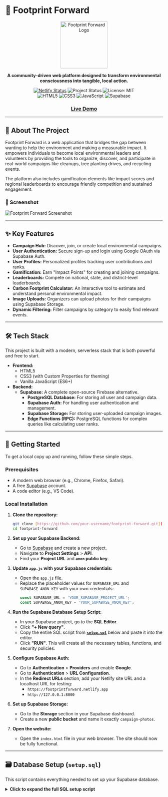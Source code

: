 # 👣 Footprint Forward

<div align="center">
  <img src="logo.png" alt="Footprint Forward Logo" width="150"/>
  <p><strong>A community-driven web platform designed to transform environmental consciousness into tangible, local action.</strong></p>

  <p>
    <a href="https://footprintforward.netlify.app/"><img src="https://api.netlify.com/api/v1/badges/YOUR_NETLIFY_SITE_ID/deploy-status" alt="Netlify Status"></a>
    <img src="https://img.shields.io/badge/status-active-success.svg" alt="Project Status"/>
    <img src="https://img.shields.io/badge/License-MIT-yellow.svg" alt="License: MIT"/>
    <br/>
    <img src="https://img.shields.io/badge/HTML5-E34F26?style=for-the-badge&logo=html5&logoColor=white" alt="HTML5"/>
    <img src="https://img.shields.io/badge/CSS3-1572B6?style=for-the-badge&logo=css3&logoColor=white" alt="CSS3"/>
    <img src="https://img.shields.io/badge/JavaScript-F7DF1E?style=for-the-badge&logo=javascript&logoColor=black" alt="JavaScript"/>
    <img src="https://img.shields.io/badge/Supabase-3FCF8E?style=for-the-badge&logo=supabase&logoColor=white" alt="Supabase"/>
  </p>

  <h3>
    <a href="https://footprintforward.netlify.app/">Live Demo</a>
  </h3>
</div>


---

## 🌳 About The Project

Footprint Forward is a web application that bridges the gap between wanting to help the environment and making a measurable impact. It empowers individuals to become local environmental leaders and volunteers by providing the tools to organize, discover, and participate in real-world campaigns like cleanups, tree planting drives, and recycling events.

The platform also includes gamification elements like impact scores and regional leaderboards to encourage friendly competition and sustained engagement.

### 📸 Screenshot

![Footprint Forward Screenshot](screenshot.png)

---

## ✨ Key Features

* **Campaign Hub:** Discover, join, or create local environmental campaigns.
* **User Authentication:** Secure sign-up and login using Google OAuth via Supabase Auth.
* **User Profiles:** Personalized profiles tracking user contributions and ranks.
* **Gamification:** Earn "Impact Points" for creating and joining campaigns.
* **Leaderboards:** Compete on national, state, and district-level leaderboards.
* **Carbon Footprint Calculator:** An interactive tool to estimate and understand personal environmental impact.
* **Image Uploads:** Organizers can upload photos for their campaigns using Supabase Storage.
* **Dynamic Filtering:** Filter campaigns by category to easily find relevant events.

---

## 🛠️ Tech Stack

This project is built with a modern, serverless stack that is both powerful and free to start.

* **Frontend:**
    * HTML5
    * CSS3 (with Custom Properties for theming)
    * Vanilla JavaScript (ES6+)
* **Backend:**
    * **Supabase:** A complete open-source Firebase alternative.
        * **PostgreSQL Database:** For storing all user and campaign data.
        * **Supabase Auth:** For handling user authentication and management.
        * **Supabase Storage:** For storing user-uploaded campaign images.
        * **Edge Functions (RPC):** PostgreSQL functions for complex queries like calculating user ranks.

---

## 🚀 Getting Started

To get a local copy up and running, follow these simple steps.

### Prerequisites

* A modern web browser (e.g., Chrome, Firefox, Safari).
* A free [Supabase](https://supabase.com/) account.
* A code editor (e.g., VS Code).

### Local Installation

1.  **Clone the repository:**
    ```sh
    git clone [https://github.com/your-username/footprint-forward.git](https://github.com/your-username/footprint-forward.git)
    cd footprint-forward
    ```

2.  **Set up your Supabase Backend:**
    * Go to [Supabase](https://supabase.com/) and create a new project.
    * Navigate to **Project Settings** > **API**.
    * Find your **Project URL** and **`anon` public key**.

3.  **Update `app.js` with your Supabase credentials:**
    * Open the `app.js` file.
    * Replace the placeholder values for `SUPABASE_URL` and `SUPABASE_ANON_KEY` with your own credentials:
        ```javascript
        const SUPABASE_URL = 'YOUR_SUPABASE_PROJECT_URL';
        const SUPABASE_ANON_KEY = 'YOUR_SUPABASE_ANON_KEY';
        ```

4.  **Run the Supabase Database Setup Script:**
    * In your Supabase project, go to the **SQL Editor**.
    * Click **"+ New query"**.
    * Copy the entire SQL script from [**`setup.sql`**](#-database-setup-sql) below and paste it into the editor.
    * Click **"RUN"**. This will create all the necessary tables, functions, and security policies.

5.  **Configure Supabase Auth:**
    * Go to **Authentication** > **Providers** and enable **Google**.
    * Go to **Authentication** > **URL Configuration**.
    * In the **Redirect URLs** section, add your Netlify site URL and a localhost URL for testing:
        * `https://footprintforward.netlify.app`
        * `http://127.0.0.1:8000`

6.  **Set up Supabase Storage:**
    * Go to the **Storage** section in your Supabase dashboard.
    * Create a new **public bucket** and name it exactly `campaign-photos`.

7.  **Open the website:**
    * Open the `index.html` file in your web browser. The site should now be fully functional.

---

## 🗃️ Database Setup (`setup.sql`)

This script contains everything needed to set up your Supabase database.

<details>
<summary><strong>Click to expand the full SQL setup script</strong></summary>

```sql
-- 1. CREATE TABLES

-- Profiles table to store user data
CREATE TABLE public.profiles (
  id uuid NOT NULL PRIMARY KEY REFERENCES auth.users(id) ON DELETE CASCADE,
  username text UNIQUE NOT NULL,
  full_name text,
  avatar_url text,
  bio text,
  state text,
  district text,
  impact_score integer DEFAULT 0 NOT NULL,
  updated_at timestamp with time zone
);

-- Campaigns table to store event details
CREATE TABLE public.campaigns (
  id bigint PRIMARY KEY GENERATED ALWAYS AS IDENTITY,
  created_at timestamp with time zone DEFAULT now() NOT NULL,
  title text NOT NULL,
  description text,
  date date,
  time time without time zone,
  location text,
  category text,
  duration text,
  organizer_id uuid REFERENCES public.profiles(id) ON DELETE SET NULL,
  likes_count integer DEFAULT 0 NOT NULL,
  volunteers_count integer DEFAULT 0 NOT NULL,
  image_url text
);

-- Participants table (many-to-many relationship)
CREATE TABLE public.participants (
  campaign_id bigint NOT NULL REFERENCES public.campaigns(id) ON DELETE CASCADE,
  user_id uuid NOT NULL REFERENCES public.profiles(id) ON DELETE CASCADE,
  PRIMARY KEY (campaign_id, user_id)
);

-- Likes table (many-to-many relationship)
CREATE TABLE public.likes (
  campaign_id bigint NOT NULL REFERENCES public.campaigns(id) ON DELETE CASCADE,
  user_id uuid NOT NULL REFERENCES public.profiles(id) ON DELETE CASCADE,
  PRIMARY KEY (campaign_id, user_id)
);

-- 2. ENABLE ROW LEVEL SECURITY (RLS)
ALTER TABLE public.profiles ENABLE ROW LEVEL SECURITY;
ALTER TABLE public.campaigns ENABLE ROW LEVEL SECURITY;
ALTER TABLE public.participants ENABLE ROW LEVEL SECURITY;
ALTER TABLE public.likes ENABLE ROW LEVEL SECURITY;

-- 3. CREATE RLS POLICIES

-- Profiles policies
CREATE POLICY "Public profiles are viewable by everyone." ON public.profiles FOR SELECT USING (true);
CREATE POLICY "Users can insert their own profile." ON public.profiles FOR INSERT WITH CHECK (auth.uid() = id);
CREATE POLICY "Users can update their own profile." ON public.profiles FOR UPDATE USING (auth.uid() = id);

-- Campaigns policies
CREATE POLICY "Campaigns are viewable by everyone." ON public.campaigns FOR SELECT USING (true);
CREATE POLICY "Authenticated users can create campaigns." ON public.campaigns FOR INSERT WITH CHECK (auth.role() = 'authenticated');
CREATE POLICY "Organizers can update their own campaigns." ON public.campaigns FOR UPDATE USING (auth.uid() = organizer_id);
CREATE POLICY "Organizers can delete their own campaigns." ON public.campaigns FOR DELETE USING (auth.uid() = organizer_id);

-- Participants and Likes policies
CREATE POLICY "Allow full access to authenticated users." ON public.participants FOR ALL USING (auth.role() = 'authenticated');
CREATE POLICY "Allow full access to authenticated users." ON public.likes FOR ALL USING (auth.role() = 'authenticated');

-- 4. DATABASE FUNCTIONS (for RPC)

-- Function to increment user's impact score
CREATE OR REPLACE FUNCTION increment_impact_score(user_id_param uuid, points_param integer)
RETURNS void AS $$
BEGIN
  UPDATE public.profiles
  SET impact_score = impact_score + points_param
  WHERE id = user_id_param;
END;
$$ LANGUAGE plpgsql;

-- Function to get user rank
CREATE OR REPLACE FUNCTION get_user_rank(
    user_id_param uuid,
    scope_param text,
    state_param text DEFAULT NULL,
    district_param text DEFAULT NULL
)
RETURNS integer AS $$
DECLARE
    user_rank integer;
BEGIN
    WITH ranked_users AS (
        SELECT
            id,
            RANK() OVER (ORDER BY impact_score DESC) as rank
        FROM
            public.profiles
        WHERE
            (scope_param = 'national') OR
            (scope_param = 'state' AND state = state_param) OR
            (scope_param = 'district' AND state = state_param AND district = district_param)
    )
    SELECT
        rank
    INTO
        user_rank
    FROM
        ranked_users
    WHERE
        id = user_id_param;

    RETURN user_rank;
END;
$$ LANGUAGE plpgsql;

-- 5. DATABASE TRIGGERS (to update counts automatically)

-- Function to update likes_count
CREATE OR REPLACE FUNCTION update_likes_count()
RETURNS TRIGGER AS $$
BEGIN
  UPDATE public.campaigns
  SET likes_count = (
    SELECT COUNT(*)
    FROM public.likes
    WHERE campaign_id = COALESCE(NEW.campaign_id, OLD.campaign_id)
  )
  WHERE id = COALESCE(NEW.campaign_id, OLD.campaign_id);
  RETURN NULL;
END;
$$ LANGUAGE plpgsql;

-- Trigger for likes table
CREATE TRIGGER on_like_change
AFTER INSERT OR DELETE ON public.likes
FOR EACH ROW EXECUTE FUNCTION update_likes_count();

-- Function to update volunteers_count
CREATE OR REPLACE FUNCTION update_volunteers_count()
RETURNS TRIGGER AS $$
BEGIN
  UPDATE public.campaigns
  SET volunteers_count = (
    SELECT COUNT(*)
    FROM public.participants
    WHERE campaign_id = COALESCE(NEW.campaign_id, OLD.campaign_id)
  )
  WHERE id = COALESCE(NEW.campaign_id, OLD.campaign_id);
  RETURN NULL;
END;
$$ LANGUAGE plpgsql;

-- Trigger for participants table
CREATE TRIGGER on_participant_change
AFTER INSERT OR DELETE ON public.participants
FOR EACH ROW EXECUTE FUNCTION update_volunteers_count();

